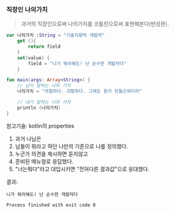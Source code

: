 ### 직장인 나의가치
> 과거의 직장인으로써 나의가치를 코틀린으로써 표현해본다(반성문).

~~~kotlin
var 나의가치 :String = "기술지향적 개발자"
    get (){
        return field
    }
    set(value) {
        field = "니가 뭐라해도! 난 순수한 개발자다"
    }

fun main(args: Array<String>) {
    // 남이 말하는 나의 가치
    나의가치 = "까칠하다. 괴랄하다. 그래도 뭔가 만들긴하더라"

    // 내가 말하는 나의 가치
    println (나의가치)
}

~~~

참고기술:
kotlin의 properties

1. 과거 나님은
2. 남들이 뭐라고 하던 나만의 기준으로 나를 정의했다.
3. 누군가 의견을 제시하면 듣지않고
4. 준비된 메뉴얼로 응답했다.
5. "너는뭐다"라고 대입시키면 "전혀다른 결과값"으로 응대했다.

결과:

~~~
니가 뭐라해도! 난 순수한 개발자다

Process finished with exit code 0
~~~

